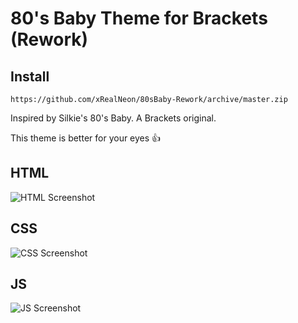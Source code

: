 80's Baby Theme for Brackets (Rework)
============================

## Install
```
https://github.com/xRealNeon/80sBaby-Rework/archive/master.zip
```

Inspired by Silkie's 80's Baby. A Brackets original.

This theme is better for your eyes 👍

## HTML
![HTML Screenshot](https://raw.githubusercontent.com/xRealNeon/80sBaby-Rework/master/screenshots/html.png)

## CSS
![CSS Screenshot](https://raw.githubusercontent.com/xRealNeon/80sBaby-Rework/master/screenshots/css.png)

## JS
![JS Screenshot](https://raw.githubusercontent.com/xRealNeon/80sBaby-Rework/master/screenshots/js.png)

